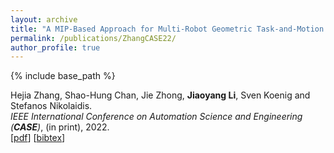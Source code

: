 ```yaml
---
layout: archive
title: "A MIP-Based Approach for Multi-Robot Geometric Task-and-Motion Planning"
permalink: /publications/ZhangCASE22/
author_profile: true
---
```


{% include base_path %}

Hejia Zhang, Shao-Hung Chan, Jie Zhong, **Jiaoyang Li**, Sven Koenig and Stefanos Nikolaidis.       
<i>IEEE International Conference on Automation Science and Engineering (**CASE**)</i>, (in print), 2022.   
[[pdf](https://jiaoyang-li.github.io/files/2022-CASE.pdf)]
[<a href="javascript:void(0)" onclick="(function(target, id) { if ($('#' + id).css('display') == 'block') { $('#' + id).hide('fast'); $(target).text('bibtex') } else { $('#' + id).show('fast'); $(target).text('bibtex▲') } })(this, 'bibtex-ZhangCASE22');">bibtex</a>]
<div id="bibtex-ZhangCASE22" style="display:none">
<pre>@inproceedings{ZhangCASE22,
  author    = {Hejia Zhang and Shao-Hung Chan and Jie Zhong and Jiaoyang Li and Sven Koenig and Stefanos Nikolaidis},
  title     = {A {MIP}-Based Approach for Multi-Robot Geometric Task-and-Motion Planning},
  booktitle = {Proceedings of the IEEE International Conference on Automation Science and Engineering (CASE)},
  year      = {2022}
}
</pre></div>  

